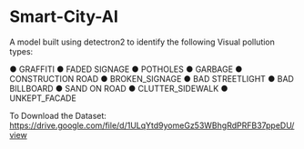 # Smart-City-AI

A model built using detectron2 to identify the following Visual pollution types:

● GRAFFITI
● FADED SIGNAGE
● POTHOLES
● GARBAGE
● CONSTRUCTION ROAD
● BROKEN_SIGNAGE
● BAD STREETLIGHT
● BAD BILLBOARD
● SAND ON ROAD
● CLUTTER_SIDEWALK
● UNKEPT_FACADE

To Download the Dataset: https://drive.google.com/file/d/1ULqYtd9yomeGz53WBhgRdPRFB37ppeDU/view

